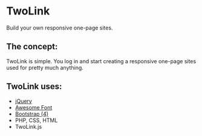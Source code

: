 # TwoLink
Build your own responsive one-page sites.
  
## The concept:
TwoLink is simple. You log in and start creating a responsive one-page sites used for pretty much anything. 

## TwoLink uses:
- [jQuery](https://jquery.com/)
- [Awesome Font](https://fontawesome.io)
- [Bootstrap (4)](https://v4-alpha.getbootstrap.com)
- PHP, CSS, HTML
- TwoLink.js

